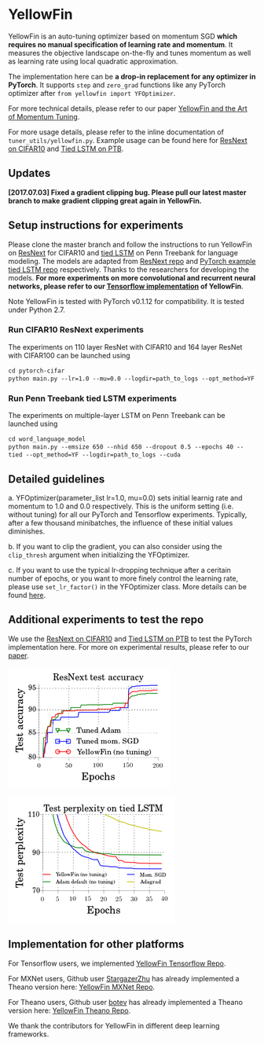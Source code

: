 # YellowFin

YellowFin is an auto-tuning optimizer based on momentum SGD **which requires no manual specification of learning rate and momentum**. It measures the objective landscape on-the-fly and tunes momentum as well as learning rate using local quadratic approximation.

The implementation here can be **a drop-in replacement for any optimizer in PyTorch**. It supports ```step``` and ```zero_grad``` functions like any PyTorch optimizer after ```from yellowfin import YFOptimizer```. 

For more technical details, please refer to our paper [YellowFin and the Art of Momentum Tuning](https://arxiv.org/abs/1706.03471).

For more usage details, please refer to the inline documentation of ```tuner_utils/yellowfin.py```. Example usage can be found here for [ResNext on CIFAR10](https://github.com/JianGoForIt/YellowFin_Pytorch/blob/master/pytorch-cifar/main.py#L91) and [Tied LSTM on PTB](https://github.com/JianGoForIt/YellowFin_Pytorch/blob/master/word_language_model/main.py#L191).

## Updates
**[2017.07.03] Fixed a gradient clipping bug. Please pull our latest master branch to make gradient clipping great again in YellowFin.**

## Setup instructions for experiments
Please clone the master branch and follow the instructions to run YellowFin on [ResNext](https://arxiv.org/abs/1611.05431) for CIFAR10 and [tied LSTM](https://arxiv.org/pdf/1611.01462.pdf) on Penn Treebank for language modeling. The models are adapted from [ResNext repo](https://github.com/kuangliu/pytorch-cifar) and [PyTorch example tied LSTM repo](https://github.com/pytorch/examples/tree/master/word_language_model) respectively. Thanks to the researchers for developing the models. **For more experiments on more convolutional and recurrent neural networks, please refer to our [Tensorflow implementation](https://github.com/JianGoForIt/YellowFin) of YellowFin**.

Note YellowFin is tested with PyTorch v0.1.12 for compatibility. It is tested under Python 2.7.

### Run CIFAR10 ResNext experiments
The experiments on 110 layer ResNet with CIFAR10 and 164 layer ResNet with CIFAR100 can be launched using
```
cd pytorch-cifar
python main.py --lr=1.0 --mu=0.0 --logdir=path_to_logs --opt_method=YF
```

### Run Penn Treebank tied LSTM experiments
The experiments on multiple-layer LSTM on Penn Treebank can be launched using
```
cd word_language_model
python main.py --emsize 650 --nhid 650 --dropout 0.5 --epochs 40 --tied --opt_method=YF --logdir=path_to_logs --cuda
```

## Detailed guidelines
a. YFOptimizer(parameter_list lr=1.0, mu=0.0) sets initial learnig rate and momentum to 1.0 and 0.0 respectively. This is the uniform setting (i.e. without tuning) for all our PyTorch and Tensorflow experiments. Typically, after a few thousand minibatches, the influence of these initial values diminishes.

b. If you want to clip the gradient, you can also consider using the ```clip_thresh``` argument when initializing the YFOptimizer.

c. If you want to use the typical lr-dropping technique after a ceritain number of epochs, or you want to more finely control the learning rate, please use ```set_lr_factor()``` in the YFOptimizer class. More details can be found [here](https://github.com/JianGoForIt/YellowFin_Pytorch/blob/master/tuner_utils/yellowfin.py#L22). 

## Additional experiments to test the repo
We use the [ResNext on CIFAR10](https://github.com/JianGoForIt/YellowFin_Pytorch/blob/master/pytorch-cifar/main.py#L91) and [Tied LSTM on PTB](https://github.com/JianGoForIt/YellowFin_Pytorch/blob/master/word_language_model/main.py#L191) to test the PyTorch implementation here. For more on experimental results, please refer to our [paper](https://arxiv.org/abs/1706.03471).

![ResNext](plots/resnext_test_acc.png)

![Tied LSTM](plots/tied_ptb_test_perp.png)


## Implementation for other platforms
For Tensorflow users, we implemented [YellowFin Tensorflow Repo](https://github.com/JianGoForIt/YellowFin).

For MXNet users, Github user [StargazerZhu](https://github.com/StargazerZhu) has already implemented a Theano version here: [YellowFin MXNet Repo](https://github.com/StargazerZhu/YellowFin_MXNet).

For Theano users, Github user [botev](https://github.com/botev) has already implemented a Theano version here: [YellowFin Theano Repo](https://gist.github.com/botev/f8b32c00eafee222e47393f7f0747666).

We thank the contributors for YellowFin in different deep learning frameworks.
